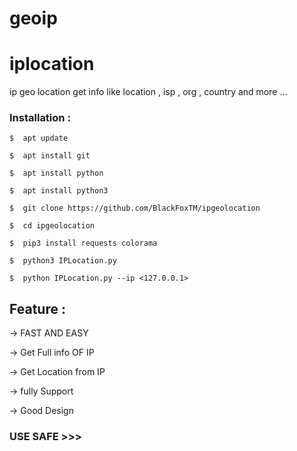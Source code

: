 # geoip

# iplocation
ip geo location get info like location , isp , org , country and more ...


### Installation : 

` $  apt update ` 

` $  apt install git `

` $  apt install python `

` $  apt install python3 `

` $  git clone https://github.com/BlackFoxTM/ipgeolocation `

` $  cd ipgeolocation `

` $  pip3 install requests colorama `

` $  python3 IPLocation.py `

` $  python IPLocation.py --ip <127.0.0.1> `


## Feature : 
-> FAST AND EASY

-> Get Full info OF IP

-> Get Location from IP

-> fully Support 

-> Good Design

### USE SAFE >>>
